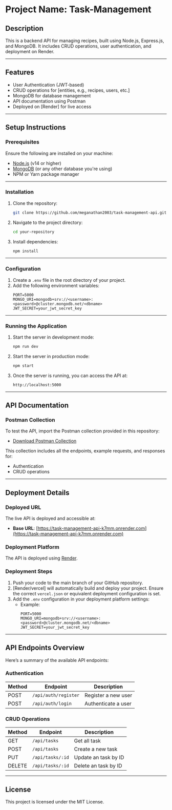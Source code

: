 
# Project Name: Task-Management

## Description
This is a backend API for managing recipes, built using Node.js, Express.js, and MongoDB. It includes CRUD operations, user authentication, and deployment on Render.

---

## Features
- User Authentication (JWT-based)
- CRUD operations for [entities, e.g., recipes, users, etc.]
- MongoDB for database management
- API documentation using Postman
- Deployed on [Render] for live access

---

## Setup Instructions

### Prerequisites
Ensure the following are installed on your machine:
- [Node.js](https://nodejs.org/) (v14 or higher)
- [MongoDB](https://www.mongodb.com/) (or any other database you're using)
- NPM or Yarn package manager

---

### Installation
1. Clone the repository:
   ```bash
   git clone https://github.com/meganathan2003/task-management-api.git
   ```
2. Navigate to the project directory:
   ```bash
   cd your-repository
   ```
3. Install dependencies:
   ```bash
   npm install
   ```

---

### Configuration
1. Create a `.env` file in the root directory of your project.
2. Add the following environment variables:
   ```env
   PORT=5000
   MONGO_URI=mongodb+srv://<username>:<password>@cluster.mongodb.net/<dbname>
   JWT_SECRET=your_jwt_secret_key
   ```

---

### Running the Application
1. Start the server in development mode:
   ```bash
   npm run dev
   ```
2. Start the server in production mode:
   ```bash
   npm start
   ```

3. Once the server is running, you can access the API at:
   ```
   http://localhost:5000
   ```

---

## API Documentation

### Postman Collection
To test the API, import the Postman collection provided in this repository:
- [Download Postman Collection](./Task%20Management.postman_collection.json)

This collection includes all the endpoints, example requests, and responses for:
- Authentication
- CRUD operations

---

## Deployment Details

### Deployed URL
The live API is deployed and accessible at:
- **Base URL**: [https://task-management-api-k7mm.onrender.com](https://task-management-api-k7mm.onrender.com)

### Deployment Platform
The API is deployed using [Render](https://render.com).

### Deployment Steps
1. Push your code to the main branch of your GitHub repository.
2. [Render/vercel] will automatically build and deploy your project. Ensure the correct `vercel.json` or equivalent deployment configuration is set.
3. Add the `.env` configuration in your deployment platform settings:
   - Example:
     ```
     PORT=5000
     MONGO_URI=mongodb+srv://<username>:<password>@cluster.mongodb.net/<dbname>
     JWT_SECRET=your_jwt_secret_key
     ```

---

## API Endpoints Overview
Here’s a summary of the available API endpoints:

### Authentication
| Method | Endpoint           | Description         |
| ------ | ------------------ | ------------------- |
| POST   | `/api/auth/register` | Register a new user |
| POST   | `/api/auth/login`  | Authenticate a user |

### CRUD Operations
| Method | Endpoint         | Description          |
| ------ | ---------------- | -------------------- |
| GET    | `/api/tasks`     | Get all task         |
| POST   | `/api/tasks`     | Create a new task    |
| PUT    | `/api/tasks/:id` | Update an task by ID |
| DELETE | `/api/tasks/:id` | Delete an task by ID |

---

## License
This project is licensed under the MIT License.
